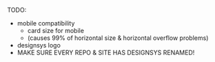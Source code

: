 TODO:
 - mobile compatibility
    - card size for mobile
     - (causes 99% of horizontal size & horizontal overflow problems)
 - designsys logo
 - MAKE SURE EVERY REPO & SITE HAS DESIGNSYS RENAMED!
